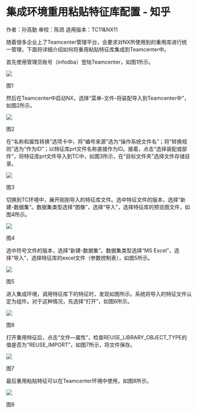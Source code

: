 # 集成环境重用粘贴特征库配置 - 知乎
作者：孙高勤 审校：陈昂 适用版本：TC11&NX11

随着很多企业上了Teamcenter管理平台，会要求对NX所使用到的重用库进行统一管理，下面将详细介绍如何将重用粘贴特征库集成到Teamcenter中。

首先使用管理员账号（infodba）登陆Teamcenter，如图1所示。

![](https://pic1.zhimg.com/v2-103a7548049a1b169a6346e162827104_b.jpg)

图1

然后在Teamcenter中启动NX，选择“菜单-文件-将装配导入到Teamcenter中”，如图2所示。

![](https://pic3.zhimg.com/v2-b79392d20a96ee8fbdf23ee1dc72fed6_b.jpg)

图2

在“名称和属性转换”选项卡中，将“编号来源”选为“操作系统文件名”；将“转换规则”选为“作为ID”；以特征库prt文件名称直接作为ID。接着，点击“选择装配或部件”，将特征库prt文件导入到TC中，如图3所示，在“目标文件夹”选择文件存储目录。

![](https://pic2.zhimg.com/v2-db228516f37989d398b6588dca0d59a9_b.jpg)

图3

切换到TC环境中，展开刚刚导入的特征库文件。选中特征文件的版本，选择“新建-数据集”。数据集类型选择“图像”，选择“导入”，选择特征库的预览图文件，如图4所示。

![](https://pic4.zhimg.com/v2-16179209834b8c75cdc9f87d0fda4dcf_b.jpg)

图4

选中符号文件的版本，选择“新建-数据集”。数据集类型选择“MS Excel”，选择“导入”，选择特征库的excel文件（参数控制表），如图5所示。

![](https://pic2.zhimg.com/v2-1bf6d300f3aa65f3aeb3824c4da04bb9_b.jpg)

图5

进入集成环境，调用特征库下的特征时，发现如图所示。系统将导入的特征文件认定为组件。对于这种情况，先选择“打开”，如图6所示。

![](https://pic4.zhimg.com/v2-679ba3b7c7d53e25a3165e4a372c574b_b.jpg)

图6

打开重用特征后，点击“文件—属性”，检查REUSE\_LIBRARY\_OBJECT\_TYPE的值是否为“REUSE\_IMPORT”，如图7所示，将文件保存。

![](https://pic4.zhimg.com/v2-ec80d8f1f1f970d98123901dc262c75b_b.jpg)

图7

最后重用粘贴特征可以在Teamcenter环境中使用，如图8所示。

![](https://pic4.zhimg.com/v2-8699712b34c38a790d162b2df9b15ebf_b.jpg)

图8